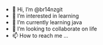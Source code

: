 - 👋 Hi, I’m @br14nzgit
- 👀 I’m interested in learning
- 🌱 I’m currently learning java
- 💞️ I’m looking to collaborate on life
- 📫 How to reach me ...

<!---
br14nzgit/br14nzgit is a ✨ special ✨ repository because its `README.md` (this file) appears on your GitHub profile.
You can click the Preview link to take a look at your changes.
--->
